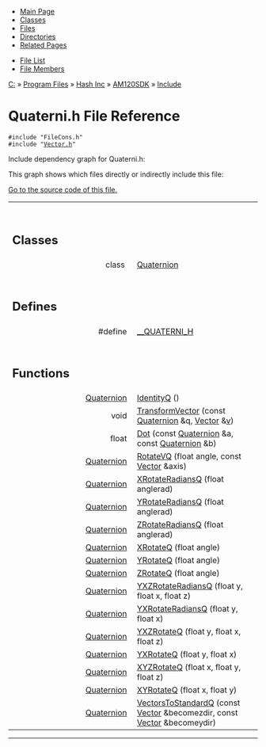 <div class="tabs">

- [Main Page](index.md)
- [Classes](annotated.md)
- <span id="current">[Files](files.md)</span>
- [Directories](dirs.md)
- [Related Pages](pages.md)

</div>

<div class="tabs">

- [File List](files.md)
- [File Members](globals.md)

</div>

<div class="nav">

<a href="dir_C_3A_2F.md" class="el">C:</a> » <a href="dir_C_3A_2FProgram_20Files_2F.md" class="el">Program Files</a> » <a href="dir_C_3A_2FProgram_20Files_2FHash_20Inc_2F.md" class="el">Hash Inc</a> » <a href="dir_C_3A_2FProgram_20Files_2FHash_20Inc_2FAM120SDK_2F.md" class="el">AM120SDK</a> » <a href="dir_C_3A_2FProgram_20Files_2FHash_20Inc_2FAM120SDK_2FInclude_2F.md" class="el">Include</a>

</div>

# Quaterni.h File Reference

`#include "FileCons.h"`  
`#include "`<a href="Vector_8h-source.md" class="el"><code>Vector.h</code></a>`"`  

Include dependency graph for Quaterni.h:

<span class="image placeholder" original-image-src="Quaterni_8h__incl.gif" original-image-title="" border="0" usemap="#C:/Program Files/Hash Inc/AM120SDK/Include/Quaterni.h_map"></span>

This graph shows which files directly or indirectly include this file:

<span class="image placeholder" original-image-src="Quaterni_8h__dep__incl.gif" original-image-title="" border="0" usemap="#C:/Program Files/Hash Inc/AM120SDK/Include/Quaterni.hdep_map"></span>

[Go to the source code of this file.](Quaterni_8h-source.md)

<table data-border="0" data-cellpadding="0" data-cellspacing="0">
<colgroup>
<col style="width: 50%" />
<col style="width: 50%" />
</colgroup>
<tbody>
<tr>
<td></td>
<td></td>
</tr>
<tr>
<td colspan="2"><br />
&#10;<h2 id="classes">Classes</h2></td>
</tr>
<tr>
<td class="memItemLeft" style="text-align: right;" data-nowrap="" data-valign="top">class  </td>
<td class="memItemRight" data-valign="bottom"><a href="classQuaternion.md" class="el">Quaternion</a></td>
</tr>
<tr>
<td colspan="2"><br />
&#10;<h2 id="defines">Defines</h2></td>
</tr>
<tr>
<td class="memItemLeft" style="text-align: right;" data-nowrap="" data-valign="top">#define </td>
<td class="memItemRight" data-valign="bottom"><a href="Quaterni_8h.md#5ded92490cedb87bbeaed9f7dec95a84" class="el">__QUATERNI_H</a></td>
</tr>
<tr>
<td colspan="2"><br />
&#10;<h2 id="functions">Functions</h2></td>
</tr>
<tr>
<td class="memItemLeft" style="text-align: right;" data-nowrap="" data-valign="top"><a href="classQuaternion.md" class="el">Quaternion</a> </td>
<td class="memItemRight" data-valign="bottom"><a href="Quaterni_8h.md#886801291d0b13c7836ad19a19fd48b9" class="el">IdentityQ</a> ()</td>
</tr>
<tr>
<td class="memItemLeft" style="text-align: right;" data-nowrap="" data-valign="top">void </td>
<td class="memItemRight" data-valign="bottom"><a href="Quaterni_8h.md#53f2b9ac633e0057a6afa297f42f06f2" class="el">TransformVector</a> (const <a href="classQuaternion.md" class="el">Quaternion</a> &amp;q, <a href="classVector.md" class="el">Vector</a> &amp;<a href="structTQAVGouraud.md" class="el">v</a>)</td>
</tr>
<tr>
<td class="memItemLeft" style="text-align: right;" data-nowrap="" data-valign="top">float </td>
<td class="memItemRight" data-valign="bottom"><a href="Quaterni_8h.md#7a2ab26ca21ece08d92e9f46b6c96470" class="el">Dot</a> (const <a href="classQuaternion.md" class="el">Quaternion</a> &amp;a, const <a href="classQuaternion.md" class="el">Quaternion</a> &amp;b)</td>
</tr>
<tr>
<td class="memItemLeft" style="text-align: right;" data-nowrap="" data-valign="top"><a href="classQuaternion.md" class="el">Quaternion</a> </td>
<td class="memItemRight" data-valign="bottom"><a href="Quaterni_8h.md#16f0ee948800b237780f9b7b38068efd" class="el">RotateVQ</a> (float angle, const <a href="classVector.md" class="el">Vector</a> &amp;axis)</td>
</tr>
<tr>
<td class="memItemLeft" style="text-align: right;" data-nowrap="" data-valign="top"><a href="classQuaternion.md" class="el">Quaternion</a> </td>
<td class="memItemRight" data-valign="bottom"><a href="Quaterni_8h.md#743e737bdf4b64049d0fc6a7462b7705" class="el">XRotateRadiansQ</a> (float anglerad)</td>
</tr>
<tr>
<td class="memItemLeft" style="text-align: right;" data-nowrap="" data-valign="top"><a href="classQuaternion.md" class="el">Quaternion</a> </td>
<td class="memItemRight" data-valign="bottom"><a href="Quaterni_8h.md#38fb50c3e8021718935a2c0d31d3e0c9" class="el">YRotateRadiansQ</a> (float anglerad)</td>
</tr>
<tr>
<td class="memItemLeft" style="text-align: right;" data-nowrap="" data-valign="top"><a href="classQuaternion.md" class="el">Quaternion</a> </td>
<td class="memItemRight" data-valign="bottom"><a href="Quaterni_8h.md#ff71241ae6be61adcf84d2928dbcf427" class="el">ZRotateRadiansQ</a> (float anglerad)</td>
</tr>
<tr>
<td class="memItemLeft" style="text-align: right;" data-nowrap="" data-valign="top"><a href="classQuaternion.md" class="el">Quaternion</a> </td>
<td class="memItemRight" data-valign="bottom"><a href="Quaterni_8h.md#b10b0c1dc6c1e5ae2f185fcaed561f72" class="el">XRotateQ</a> (float angle)</td>
</tr>
<tr>
<td class="memItemLeft" style="text-align: right;" data-nowrap="" data-valign="top"><a href="classQuaternion.md" class="el">Quaternion</a> </td>
<td class="memItemRight" data-valign="bottom"><a href="Quaterni_8h.md#0494837754cefe126a0141ef97a25397" class="el">YRotateQ</a> (float angle)</td>
</tr>
<tr>
<td class="memItemLeft" style="text-align: right;" data-nowrap="" data-valign="top"><a href="classQuaternion.md" class="el">Quaternion</a> </td>
<td class="memItemRight" data-valign="bottom"><a href="Quaterni_8h.md#607ad8fd2d40d33e969c1f26e52d3da6" class="el">ZRotateQ</a> (float angle)</td>
</tr>
<tr>
<td class="memItemLeft" style="text-align: right;" data-nowrap="" data-valign="top"><a href="classQuaternion.md" class="el">Quaternion</a> </td>
<td class="memItemRight" data-valign="bottom"><a href="Quaterni_8h.md#82fccd3c598fca3058e2afb5ecf1b2de" class="el">YXZRotateRadiansQ</a> (float y, float x, float z)</td>
</tr>
<tr>
<td class="memItemLeft" style="text-align: right;" data-nowrap="" data-valign="top"><a href="classQuaternion.md" class="el">Quaternion</a> </td>
<td class="memItemRight" data-valign="bottom"><a href="Quaterni_8h.md#10bb912c8ad0fe8894cdebae08af1577" class="el">YXRotateRadiansQ</a> (float y, float x)</td>
</tr>
<tr>
<td class="memItemLeft" style="text-align: right;" data-nowrap="" data-valign="top"><a href="classQuaternion.md" class="el">Quaternion</a> </td>
<td class="memItemRight" data-valign="bottom"><a href="Quaterni_8h.md#75d5db2f8a49daaa5afb22cb1eaef5b5" class="el">YXZRotateQ</a> (float y, float x, float z)</td>
</tr>
<tr>
<td class="memItemLeft" style="text-align: right;" data-nowrap="" data-valign="top"><a href="classQuaternion.md" class="el">Quaternion</a> </td>
<td class="memItemRight" data-valign="bottom"><a href="Quaterni_8h.md#87257da5e304f3560131d39f8d74b275" class="el">YXRotateQ</a> (float y, float x)</td>
</tr>
<tr>
<td class="memItemLeft" style="text-align: right;" data-nowrap="" data-valign="top"><a href="classQuaternion.md" class="el">Quaternion</a> </td>
<td class="memItemRight" data-valign="bottom"><a href="Quaterni_8h.md#aefc203c35d02b9b7b4071b8fe1e4c4c" class="el">XYZRotateQ</a> (float x, float y, float z)</td>
</tr>
<tr>
<td class="memItemLeft" style="text-align: right;" data-nowrap="" data-valign="top"><a href="classQuaternion.md" class="el">Quaternion</a> </td>
<td class="memItemRight" data-valign="bottom"><a href="Quaterni_8h.md#51692f9c4b5b036d3c3cfd78d99053c8" class="el">XYRotateQ</a> (float x, float y)</td>
</tr>
<tr>
<td class="memItemLeft" style="text-align: right;" data-nowrap="" data-valign="top"><a href="classQuaternion.md" class="el">Quaternion</a> </td>
<td class="memItemRight" data-valign="bottom"><a href="Quaterni_8h.md#dcbdf5fc577cb21a8807236a1eb23e78" class="el">VectorsToStandardQ</a> (const <a href="classVector.md" class="el">Vector</a> &amp;becomezdir, const <a href="classVector.md" class="el">Vector</a> &amp;becomeydir)</td>
</tr>
</tbody>
</table>

------------------------------------------------------------------------

